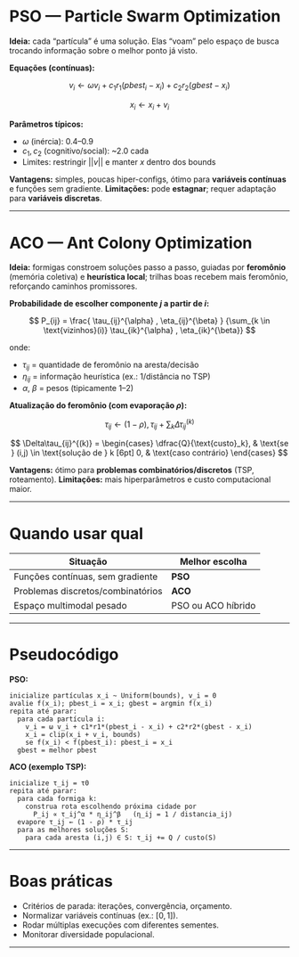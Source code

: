
# PSO — Particle Swarm Optimization

**Ideia:** cada “partícula” é uma solução. Elas “voam” pelo espaço de busca trocando informação sobre o melhor ponto já visto.

**Equações (contínuas):**

$$
v_i \leftarrow \omega v_i + c_1 r_1 (pbest_i - x_i) + c_2 r_2 (gbest - x_i)
$$

$$
x_i \leftarrow x_i + v_i
$$

**Parâmetros típicos:**

* $\omega$ (inércia): 0.4–0.9
* $c_1, c_2$ (cognitivo/social): ~2.0 cada
* Limites: restringir $||v||$ e manter $x$ dentro dos bounds

**Vantagens:** simples, poucas hiper-configs, ótimo para **variáveis contínuas** e funções sem gradiente.
**Limitações:** pode **estagnar**; requer adaptação para **variáveis discretas**.

---

# ACO — Ant Colony Optimization

**Ideia:** formigas constroem soluções passo a passo, guiadas por **feromônio** (memória coletiva) e **heurística local**; trilhas boas recebem mais feromônio, reforçando caminhos promissores.

**Probabilidade de escolher componente $j$ a partir de $i$:**

$$
P_{ij} = \frac{ \tau_{ij}^{\alpha} , \eta_{ij}^{\beta} }
{\sum_{k \in \text{vizinhos}(i)} \tau_{ik}^{\alpha} , \eta_{ik}^{\beta}}
$$

onde:

* $\tau_{ij}$ = quantidade de feromônio na aresta/decisão
* $\eta_{ij}$ = informação heurística (ex.: $1/\text{distância}$ no TSP)
* $\alpha$, $\beta$ = pesos (tipicamente 1–2)

**Atualização do feromônio (com evaporação $\rho$):**

$$
\tau_{ij} \leftarrow (1 - \rho),\tau_{ij} + \sum_{k} \Delta\tau_{ij}^{(k)}
$$

$$
\Delta\tau_{ij}^{(k)} =
\begin{cases}
\dfrac{Q}{\text{custo}_k}, & \text{se } (i,j) \in \text{solução de } k [6pt]
0, & \text{caso contrário}
\end{cases}
$$

**Vantagens:** ótimo para **problemas combinatórios/discretos** (TSP, roteamento).
**Limitações:** mais hiperparâmetros e custo computacional maior.

---

# Quando usar qual

| Situação                          | Melhor escolha     |
| --------------------------------- | ------------------ |
| Funções contínuas, sem gradiente  | **PSO**            |
| Problemas discretos/combinatórios | **ACO**            |
| Espaço multimodal pesado          | PSO ou ACO híbrido |

---

# Pseudocódigo

**PSO:**

```text
inicialize partículas x_i ~ Uniform(bounds), v_i = 0
avalie f(x_i); pbest_i = x_i; gbest = argmin f(x_i)
repita até parar:
  para cada partícula i:
    v_i = ω v_i + c1*r1*(pbest_i - x_i) + c2*r2*(gbest - x_i)
    x_i = clip(x_i + v_i, bounds)
    se f(x_i) < f(pbest_i): pbest_i = x_i
  gbest = melhor pbest
```

**ACO (exemplo TSP):**

```text
inicialize τ_ij = τ0
repita até parar:
  para cada formiga k:
    construa rota escolhendo próxima cidade por
      P_ij ∝ τ_ij^α * η_ij^β   (η_ij = 1 / distancia_ij)
  evapore τ_ij ← (1 - ρ) * τ_ij
  para as melhores soluções S:
    para cada aresta (i,j) ∈ S: τ_ij += Q / custo(S)
```

---

# Boas práticas

* Critérios de parada: iterações, convergência, orçamento.
* Normalizar variáveis contínuas (ex.: $[0,1]$).
* Rodar múltiplas execuções com diferentes sementes.
* Monitorar diversidade populacional.

---

